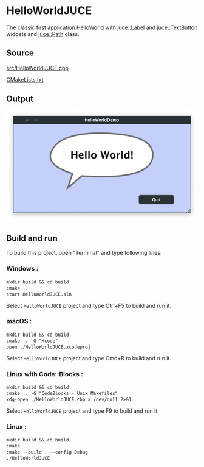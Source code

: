 # HelloWorldJUCE

The classic first application HelloWorld with [juce::Label](https://docs.juce.com/master/classLabel.html) and [juce::TextButton](https://docs.juce.com/master/classTextButton.html) widgets and [juce::Path](https://docs.juce.com/master/classPath.html) class.

## Source

[src/HelloWorldJUCE.cpp](src/HelloWorldJUCE.cpp)

[CMakeLists.txt](CMakeLists.txt)

## Output

![output](../../../docs/Pictures/HelloWorldJUCE.png)

## Build and run

To build this project, open "Terminal" and type following lines:

### Windows :

``` shell
mkdir build && cd build
cmake .. 
start HelloWorldJUCE.sln
```

Select `HelloWorldJUCE` project and type Ctrl+F5 to build and run it.

### macOS :

``` shell
mkdir build && cd build
cmake .. -G "Xcode"
open ./HelloWorldJUCE.xcodeproj
```

Select `HelloWorldJUCE` project and type Cmd+R to build and run it.

### Linux with Code::Blocks :

``` shell
mkdir build && cd build
cmake .. -G "CodeBlocks - Unix Makefiles"
xdg-open ./HelloWorldJUCE.cbp > /dev/null 2>&1
```

Select `HelloWorldJUCE` project and type F9 to build and run it.

### Linux :

``` shell
mkdir build && cd build
cmake .. 
cmake --build . --config Debug
./HelloWorldJUCE
```
